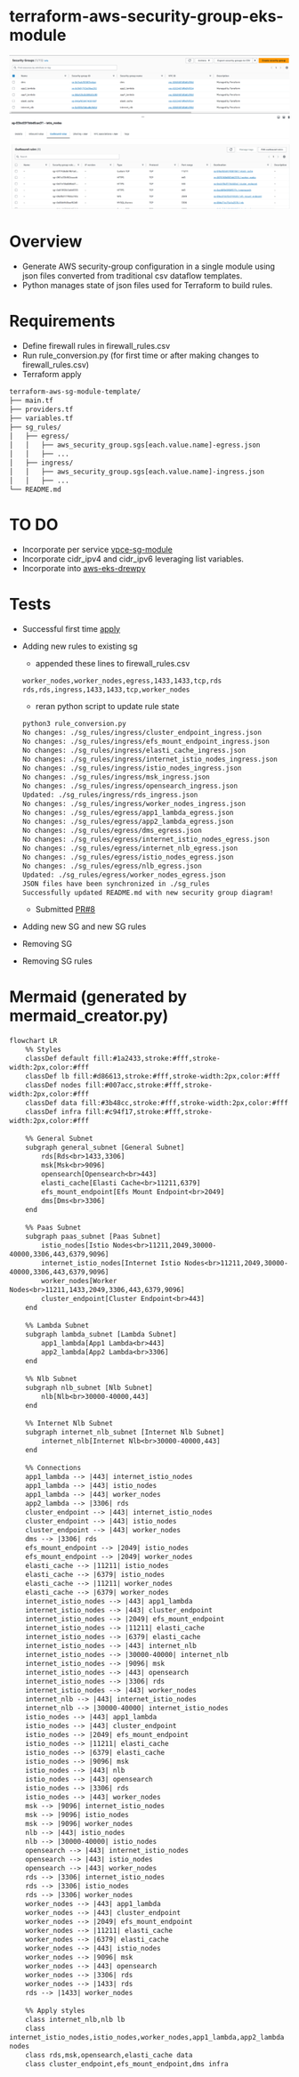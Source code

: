 # terraform-aws-security-group-eks-module

![Success](./img/successful_test1.png)

# Overview
- Generate AWS security-group configuration in a single module using json files converted from traditional csv dataflow templates. 
- Python manages state of json files used for Terraform to build rules. 


# Requirements
- Define firewall rules in firewall_rules.csv
- Run rule_conversion.py (for first time or after making changes to firewall_rules.csv)
- Terraform apply

```
terraform-aws-sg-module-template/
├── main.tf
├── providers.tf
├── variables.tf
├── sg_rules/
│   ├── egress/
│   │   ├── aws_security_group.sgs[each.value.name]-egress.json
│   │   ├── ...
│   ├── ingress/
│   │   ├── aws_security_group.sgs[each.value.name]-ingress.json
│   │   ├── ...
└── README.md
```

# TO DO

- Incorporate per service [vpce-sg-module](https://github.com/drewpypro/aws-vpce-policy-tester/tree/main/modulev2)
- Incorporate cidr_ipv4 and cidr_ipv6 leveraging list variables. 
- Incorporate into [aws-eks-drewpy](https://github.com/drewpypro/aws-eks-drewpy)


# Tests

- Successful first time [apply](https://github.com/drewpypro/terraform-aws-sg-module-template/actions/runs/12074651948/job/33673022659) 
- Adding new rules to existing sg
  - appended these lines to firewall_rules.csv
  ```
  worker_nodes,worker_nodes,egress,1433,1433,tcp,rds
  rds,rds,ingress,1433,1433,tcp,worker_nodes
  ```

  - reran python script to update rule state
  ```
  python3 rule_conversion.py 
  No changes: ./sg_rules/ingress/cluster_endpoint_ingress.json
  No changes: ./sg_rules/ingress/efs_mount_endpoint_ingress.json
  No changes: ./sg_rules/ingress/elasti_cache_ingress.json
  No changes: ./sg_rules/ingress/internet_istio_nodes_ingress.json
  No changes: ./sg_rules/ingress/istio_nodes_ingress.json
  No changes: ./sg_rules/ingress/msk_ingress.json
  No changes: ./sg_rules/ingress/opensearch_ingress.json
  Updated: ./sg_rules/ingress/rds_ingress.json
  No changes: ./sg_rules/ingress/worker_nodes_ingress.json
  No changes: ./sg_rules/egress/app1_lambda_egress.json
  No changes: ./sg_rules/egress/app2_lambda_egress.json
  No changes: ./sg_rules/egress/dms_egress.json
  No changes: ./sg_rules/egress/internet_istio_nodes_egress.json
  No changes: ./sg_rules/egress/internet_nlb_egress.json
  No changes: ./sg_rules/egress/istio_nodes_egress.json
  No changes: ./sg_rules/egress/nlb_egress.json
  Updated: ./sg_rules/egress/worker_nodes_egress.json
  JSON files have been synchronized in ./sg_rules
  Successfully updated README.md with new security group diagram!
  ```

  - Submitted [PR#8](https://github.com/drewpypro/terraform-aws-sg-module-template/pull/8)
- Adding new SG and new SG rules
- Removing SG 
- Removing SG rules

# Mermaid (generated by mermaid_creator.py)
<!-- SECURITY_GROUP_DIAGRAM_START -->
```mermaid
flowchart LR
    %% Styles
    classDef default fill:#1a2433,stroke:#fff,stroke-width:2px,color:#fff
    classDef lb fill:#d86613,stroke:#fff,stroke-width:2px,color:#fff
    classDef nodes fill:#007acc,stroke:#fff,stroke-width:2px,color:#fff
    classDef data fill:#3b48cc,stroke:#fff,stroke-width:2px,color:#fff
    classDef infra fill:#c94f17,stroke:#fff,stroke-width:2px,color:#fff

    %% General Subnet
    subgraph general_subnet [General Subnet]
        rds[Rds<br>1433,3306]
        msk[Msk<br>9096]
        opensearch[Opensearch<br>443]
        elasti_cache[Elasti Cache<br>11211,6379]
        efs_mount_endpoint[Efs Mount Endpoint<br>2049]
        dms[Dms<br>3306]
    end

    %% Paas Subnet
    subgraph paas_subnet [Paas Subnet]
        istio_nodes[Istio Nodes<br>11211,2049,30000-40000,3306,443,6379,9096]
        internet_istio_nodes[Internet Istio Nodes<br>11211,2049,30000-40000,3306,443,6379,9096]
        worker_nodes[Worker Nodes<br>11211,1433,2049,3306,443,6379,9096]
        cluster_endpoint[Cluster Endpoint<br>443]
    end

    %% Lambda Subnet
    subgraph lambda_subnet [Lambda Subnet]
        app1_lambda[App1 Lambda<br>443]
        app2_lambda[App2 Lambda<br>3306]
    end

    %% Nlb Subnet
    subgraph nlb_subnet [Nlb Subnet]
        nlb[Nlb<br>30000-40000,443]
    end

    %% Internet Nlb Subnet
    subgraph internet_nlb_subnet [Internet Nlb Subnet]
        internet_nlb[Internet Nlb<br>30000-40000,443]
    end

    %% Connections
    app1_lambda --> |443| internet_istio_nodes
    app1_lambda --> |443| istio_nodes
    app1_lambda --> |443| worker_nodes
    app2_lambda --> |3306| rds
    cluster_endpoint --> |443| internet_istio_nodes
    cluster_endpoint --> |443| istio_nodes
    cluster_endpoint --> |443| worker_nodes
    dms --> |3306| rds
    efs_mount_endpoint --> |2049| istio_nodes
    efs_mount_endpoint --> |2049| worker_nodes
    elasti_cache --> |11211| istio_nodes
    elasti_cache --> |6379| istio_nodes
    elasti_cache --> |11211| worker_nodes
    elasti_cache --> |6379| worker_nodes
    internet_istio_nodes --> |443| app1_lambda
    internet_istio_nodes --> |443| cluster_endpoint
    internet_istio_nodes --> |2049| efs_mount_endpoint
    internet_istio_nodes --> |11211| elasti_cache
    internet_istio_nodes --> |6379| elasti_cache
    internet_istio_nodes --> |443| internet_nlb
    internet_istio_nodes --> |30000-40000| internet_nlb
    internet_istio_nodes --> |9096| msk
    internet_istio_nodes --> |443| opensearch
    internet_istio_nodes --> |3306| rds
    internet_istio_nodes --> |443| worker_nodes
    internet_nlb --> |443| internet_istio_nodes
    internet_nlb --> |30000-40000| internet_istio_nodes
    istio_nodes --> |443| app1_lambda
    istio_nodes --> |443| cluster_endpoint
    istio_nodes --> |2049| efs_mount_endpoint
    istio_nodes --> |11211| elasti_cache
    istio_nodes --> |6379| elasti_cache
    istio_nodes --> |9096| msk
    istio_nodes --> |443| nlb
    istio_nodes --> |443| opensearch
    istio_nodes --> |3306| rds
    istio_nodes --> |443| worker_nodes
    msk --> |9096| internet_istio_nodes
    msk --> |9096| istio_nodes
    msk --> |9096| worker_nodes
    nlb --> |443| istio_nodes
    nlb --> |30000-40000| istio_nodes
    opensearch --> |443| internet_istio_nodes
    opensearch --> |443| istio_nodes
    opensearch --> |443| worker_nodes
    rds --> |3306| internet_istio_nodes
    rds --> |3306| istio_nodes
    rds --> |3306| worker_nodes
    worker_nodes --> |443| app1_lambda
    worker_nodes --> |443| cluster_endpoint
    worker_nodes --> |2049| efs_mount_endpoint
    worker_nodes --> |11211| elasti_cache
    worker_nodes --> |6379| elasti_cache
    worker_nodes --> |443| istio_nodes
    worker_nodes --> |9096| msk
    worker_nodes --> |443| opensearch
    worker_nodes --> |3306| rds
    worker_nodes --> |1433| rds
    rds --> |1433| worker_nodes

    %% Apply styles
    class internet_nlb,nlb lb
    class internet_istio_nodes,istio_nodes,worker_nodes,app1_lambda,app2_lambda nodes
    class rds,msk,opensearch,elasti_cache data
    class cluster_endpoint,efs_mount_endpoint,dms infra
```
<!-- SECURITY_GROUP_DIAGRAM_END -->
